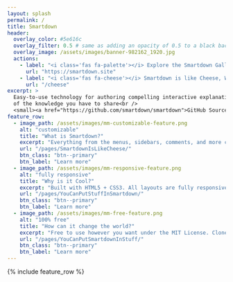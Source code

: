 ```yaml
---
layout: splash
permalink: /
title: Smartdown
header:
  overlay_color: #5e616c
  overlay_filter: 0.5 # same as adding an opacity of 0.5 to a black background
  overlay_image: /assets/images/banner-982162_1920.jpg
  actions:
    - label: "<i class='fas fa-palette'></i> Explore the Smartdown Gallery"
      url: "https://smartdown.site"
    - label: "<i class='fas fa-cheese'></i> Smartdown is like Cheese, What?"
      url: "/cheese"
excerpt: >
  Easy-to-use technology for authoring compelling interactive explanations
  of the knowledge you have to share<br />
  <small><a href="https://github.com/smartdown/smartdown">GitHub Source</a></small>
feature_row:
  - image_path: /assets/images/mm-customizable-feature.png
    alt: "customizable"
    title: "What is Smartdown?"
    excerpt: "Everything from the menus, sidebars, comments, and more can be configured or set with YAML Front Matter."
    url: "/pages/SmartdownIsLikeCheese/"
    btn_class: "btn--primary"
    btn_label: "Learn more"
  - image_path: /assets/images/mm-responsive-feature.png
    alt: "fully responsive"
    title: "Why is it Cool?"
    excerpt: "Built with HTML5 + CSS3. All layouts are fully responsive with helpers to augment your content."
    url: "/pages/YouCanPutStuffInSmartdown/"
    btn_class: "btn--primary"
    btn_label: "Learn more"
  - image_path: /assets/images/mm-free-feature.png
    alt: "100% free"
    title: "How can it change the world?"
    excerpt: "Free to use however you want under the MIT License. Clone it, fork it, customize it... whatever!"
    url: "/pages/YouCanPutSmartdownInStuff/"
    btn_class: "btn--primary"
    btn_label: "Learn more"
---
```


{% include feature_row %}
